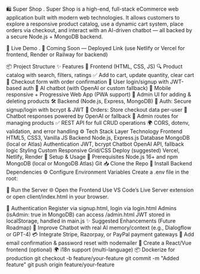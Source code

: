 🛍️ Super Shop .
Super Shop is a high-end, full-stack eCommerce web application built with modern web technologies. It allows customers to explore a responsive product catalog, use a dynamic cart system, place orders via checkout, and interact with an AI-driven chatbot — all backed by a secure Node.js + MongoDB backend.

🔗 Live Demo .
🚧 Coming Soon — Deployed Link (use Netlify or Vercel for frontend, Render or Railway for backend)

📦 Project Structure
✨ Features
🚀 Frontend (HTML, CSS, JS)
🔍 Product catalog with search, filters, ratings
✅ Add to cart, update quantity, clear cart
🧾 Checkout form with order confirmation
🔐 User login/signup with JWT-based auth
🧠 AI chatbot (with OpenAI or custom fallback)
📱 Mobile responsive + Progressive Web App (PWA support)
🎨 Admin UI for adding & deleting products
🛠️ Backend (Node.js, Express, MongoDB)
🔐 Auth: Secure signup/login with bcrypt & JWT
🧾 Orders: Store checkout data per-user
🧠 Chatbot responses powered by OpenAI or fallback
🔧 Admin routes for managing products
✅ REST API for full CRUD operations
🌍 CORS, dotenv, validation, and error handling
⚙️ Tech Stack
Layer	Technology
Frontend	HTML5, CSS3, Vanilla JS
Backend	Node.js, Express.js
Database	MongoDB (local or Atlas)
Authentication	JWT, bcrypt
Chatbot	OpenAI API, fallback logic
Styling	Custom Responsive Grid/CSS
Deploy (suggested)	Vercel, Netlify, Render
🧪 Setup & Usage
🔧 Prerequisites
Node.js 16+ and npm
MongoDB (local or MongoDB Atlas)
Git
📥 Clone the Repo
💾 Install Backend Dependencies
⚙️ Configure Environment Variables
Create a .env file in the root:

🚀 Run the Server
🌐 Open the Frontend
Use VS Code’s Live Server extension or open client/index.html in your browser.

🔐 Authentication
Register via signup.html, login via login.html
Admins (isAdmin: true in MongoDB) can access /admin.html
JWT stored in localStorage, handled in main.js
✨ Suggested Enhancements (Future Roadmap)
🧠 Improve Chatbot with real AI memory/context (e.g., Dialogflow or GPT-4)
💳 Integrate Stripe, Razorpay, or PayPal payment gateways
📧 Add email confirmation & password reset with nodemailer
📱 Create a React/Vue frontend (optional)
🌍 i18n support (multi-language)
📦 Dockerize for production
git checkout -b feature/your-feature git commit -m "Added feature" git push origin feature/your-feature
